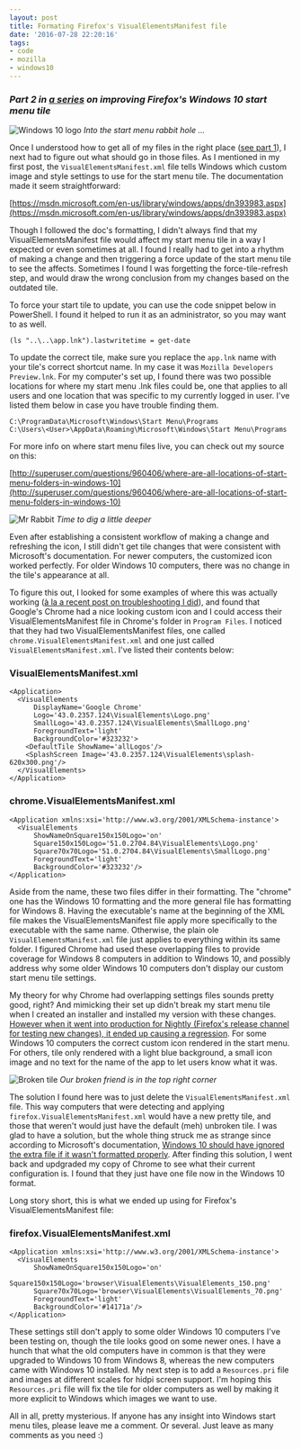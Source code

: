 ```yaml
---
layout: post
title: Formating Firefox's VisualElementsManifest file
date: '2016-07-28 22:20:16'
tags:
- code
- mozilla
- windows10
---
```


### <i markdown="1">Part 2 in [a series](http://blog.katiebroida.com/tag/windows10/) on improving Firefox's Windows 10 start menu tile</i>

![Windows 10 logo](/assets/images/2016/07/win10.jpeg)
*Into the start menu rabbit hole ...*

Once I understood how to get all of my files in the right place ([see part 1](http://blog.katiebroida.com/copying-files-to-firefoxs-root-install-folder/)), I next had to figure out what should go in those files. As I mentioned in my first post, the `VisualElementsManifest.xml` file tells Windows which custom image and style settings to use for the start menu tile. The documentation made it seem straightforward:

[https://msdn.microsoft.com/en-us/library/windows/apps/dn393983.aspx](https://msdn.microsoft.com/en-us/library/windows/apps/dn393983.aspx)

Though I followed the doc's formatting, I didn't always find that my VisualElementsManifest file would affect my start menu tile in a way I expected or even sometimes at all. I found I really had to get into a rhythm of making a change and then triggering a force update of the start menu tile to see the affects. Sometimes I found I was forgetting the force-tile-refresh step, and would draw the wrong conclusion from my changes based on the outdated tile. 

To force your start tile to update, you can use the code snippet below in PowerShell. I found it helped to run it as an administrator, so you may want to as well. 

```
(ls "..\..\app.lnk").lastwritetime = get-date
```

To update the correct tile, make sure you replace the `app.lnk` name with your tile's correct shortcut name. In my case it was `Mozilla Developers Preview.lnk`. For my computer's set up, I found there was two possible locations for where my start menu .lnk files could be, one that applies to all users and one location that was specific to my currently logged in user. I've listed them below in case you have trouble finding them. 

```
C:\ProgramData\Microsoft\Windows\Start Menu\Programs
C:\Users\<User>\AppData\Roaming\Microsoft\Windows\Start Menu\Programs
```

For more info on where start menu files live, you can check out my source on this:

[http://superuser.com/questions/960406/where-are-all-locations-of-start-menu-folders-in-windows-10](http://superuser.com/questions/960406/where-are-all-locations-of-start-menu-folders-in-windows-10)

![Mr Rabbit](/assets/images/2016/07/Down_the_Rabbit_Hole.png)
*Time to dig a little deeper*

Even after establishing a consistent workflow of making a change and refreshing the icon, I still didn't get tile changes that were consistent with Microsoft's documentation. For newer computers, the customized icon worked perfectly. For older Windows 10 computers, there was no change in the tile's appearance at all. 

To figure this out, I looked for some examples of where this was actually working ([à la a recent post on troubleshooting I did](http://blog.katiebroida.com/anatomy-of-a-bug/#doesanyofitworkcorrectly)), and found that Google's Chrome had a nice looking custom icon and I could access their VisualElementsManifest file in Chrome's folder in `Program Files`. I noticed that they had two VisualElementsManifest files, one called `chrome.VisualElementsManifest.xml` and one just called `VisualElementsManifest.xml`. I've listed their contents below:

### VisualElementsManifest.xml

```
<Application>
  <VisualElements
      DisplayName='Google Chrome'
      Logo='43.0.2357.124\VisualElements\Logo.png'
      SmallLogo='43.0.2357.124\VisualElements\SmallLogo.png'
      ForegroundText='light'
      BackgroundColor='#323232'>
    <DefaultTile ShowName='allLogos'/>
    <SplashScreen Image='43.0.2357.124\VisualElements\splash-620x300.png'/>
  </VisualElements>
</Application>
```

### chrome.VisualElementsManifest.xml

```
<Application xmlns:xsi='http://www.w3.org/2001/XMLSchema-instance'>
  <VisualElements
      ShowNameOnSquare150x150Logo='on'
      Square150x150Logo='51.0.2704.84\VisualElements\Logo.png'
      Square70x70Logo='51.0.2704.84\VisualElements\SmallLogo.png'
      ForegroundText='light'
      BackgroundColor='#323232'/>
</Application>
```

Aside from the name, these two files differ in their formatting. The "chrome" one has the Windows 10 formatting and the more general file has formatting for Windows 8. Having the executable's name at the beginning of the XML file makes the VisualElementsManifest file apply more specifically to the executable with the same name. Otherwise, the plain ole `VisualElementsManifest.xml` file just applies to everything within its same folder. I figured Chrome had used these overlapping files to provide coverage for Windows 8 computers in addition to Windows 10, and possibly address why some older Windows 10 computers don't display our custom start menu tile settings. 

My theory for why Chrome had overlapping settings files sounds pretty good, right? And mimicking their set up didn't break my start menu tile when I created an installer and installed my version with these changes. [However when it went into production for Nightly (Firefox's release channel for testing new changes), it ended up causing a regression](https://bugzilla.mozilla.org/show_bug.cgi?id=1286511). For some Windows 10 computers the correct custom icon rendered in the start menu. For others, tile only rendered with a light blue background, a small icon image and no text for the name of the app to let users know what it was. 


![Broken tile](/assets/images/2016/07/broken-win10-tile.jpeg)
*Our broken friend is in the top right corner*


The solution I found here was to just delete the `VisualElementsManifest.xml` file. This way computers that were detecting and applying `firefox.VisualElementsManifest.xml` would have a new pretty tile, and those that weren't would just have the default (meh) unbroken tile. I was glad to have a solution, but the whole thing struck me as strange since according to Microsoft's documentation, [Windows 10 should have ignored the extra file if it wasn't formatted properly](https://msdn.microsoft.com/en-us/library/windows/apps/dn393983.aspx#code-snippet-12). After finding this solution, I went back and updgraded my copy of Chrome to see what their current configuration is. I found that they just have one file now in the Windows 10 format. 

Long story short, this is what we ended up using for Firefox's VisualElementsManifest file:

### firefox.VisualElementsManifest.xml

```
<Application xmlns:xsi='http://www.w3.org/2001/XMLSchema-instance'>
  <VisualElements
      ShowNameOnSquare150x150Logo='on'
      Square150x150Logo='browser\VisualElements\VisualElements_150.png'
      Square70x70Logo='browser\VisualElements\VisualElements_70.png'
      ForegroundText='light'
      BackgroundColor='#14171a'/>
</Application>
```


These settings still don't apply to some older Windows 10 computers I've been testing on, though the tile looks good on some newer ones. I have a hunch that what the old computers have in common is that they were upgraded to Windows 10 from Windows 8, whereas the new computers came with Windows 10 installed. My next step is to add a `Resources.pri` file and images at different scales for hidpi screen support. I'm hoping this `Resources.pri` file will fix the tile for older computers as well by making it more explicit to Windows which images we want to use. 

All in all, pretty mysterious. If anyone has any insight into Windows start menu tiles, please leave me a comment. Or several. Just leave as many comments as you need :)
